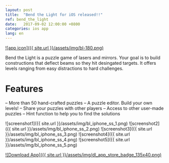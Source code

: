 ```yaml
---
layout: post
title:  "Bend the Light for iOS released!!"
ref: bend_the_light
date:   2017-09-02 12:00:00 +0800
categories: ios app
lang: en
---
```

[![app icon]({{ site.url }}/assets/img/bl-180.png)][app-link-1]

Bend the Light is a puzzle game of lasers and mirrors. Your goal is to build constructions that deflect beams so they hit desingated targets. It offers levels ranging from easy distractions to hard challenges.

# Features
– More than 50 hand-crafted puzzles
– A puzzle editor. Build your own levels!
– Share your puzzles with other players
– Access to other user-made puzzles
– Hint function to help you to find the solutions

![screenshot1]({{ site.url }}/assets/img/bl_iphone_ss_1.png)
![screenshot2]({{ site.url }}/assets/img/bl_iphone_ss_2.png)
![screenshot3]({{ site.url }}/assets/img/bl_iphone_ss_3.png)
![screenshot4]({{ site.url }}/assets/img/bl_iphone_ss_4.png)
![screenshot5]({{ site.url }}/assets/img/bl_iphone_ss_5.png)


[![Download App]({{ site.url }}/assets/img/dl_app_store_badge_135x40.png)][app-link-1]



[app-link-1]: https://itunes.apple.com/us/app/bend-the-light/id1260256282?ls=1&mt=8
